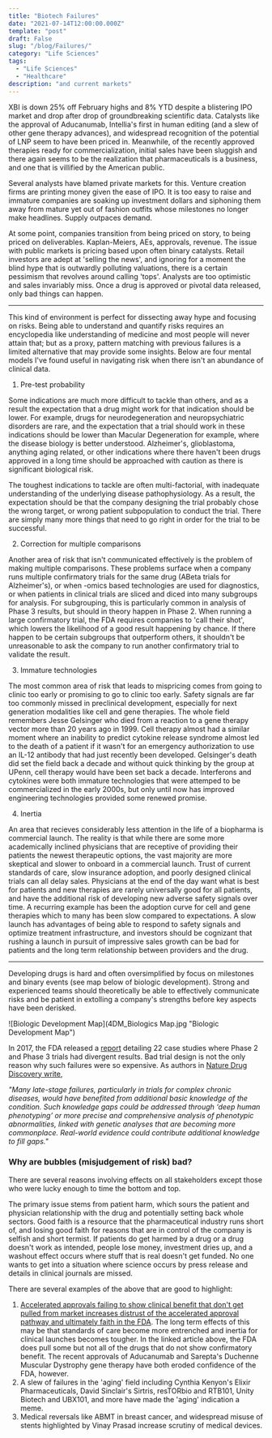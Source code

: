 ```yaml
---
title: "Biotech Failures"
date: "2021-07-14T12:00:00.000Z"
template: "post"
draft: False
slug: "/blog/Failures/"
category: "Life Sciences"
tags:
  - "Life Sciences"
  - "Healthcare"
description: "and current markets"
---
```


XBI is down 25% off February highs and 8% YTD despite a blistering IPO market and drop after drop of groundbreaking scientific data. Catalysts like the approval of Aducanumab, Intellia's first in human editing (and a slew of other gene therapy advances), and widespread recognition of the potential of LNP seem to have been priced in. Meanwhile, of the recently approved therapies ready for commercialization, initial sales have been sluggish and there again seems to be the realization that pharmaceuticals is a business, and one that is villified by the American public.

Several analysts have blamed private markets for this. Venture creation firms are printing money given the ease of IPO. It is too easy to raise and immature companies are soaking up investment dollars and siphoning them away from mature yet out of fashion outfits whose milestones no longer make headlines. Supply outpaces demand.

At some point, companies transition from being priced on story, to being priced on deliverables. Kaplan-Meiers, AEs, approvals, revenue. The issue with public markets is pricing based upon often binary catalysts. Retail investors are adept at 'selling the news', and ignoring for a moment the blind hype that is outwardly polluting valuations, there is a certain pessimism that revolves around calling 'tops'. Analysts are too optimistic and sales invariably miss. Once a drug is approved or pivotal data released, only bad things can happen.

***

This kind of environment is perfect for dissecting away hype and focusing on risks. Being able to understand and quantify risks requires an encyclopedia like understanding of medicine and most people will never attain that; but as a proxy, pattern matching with previous failures is a limited alternative that may provide some insights. Below are four mental models I've found useful in navigating risk when there isn't an abundance of clinical data.

1. Pre-test probability

Some indications are much more difficult to tackle than others, and as a result the expectation that a drug might work for that indication should be lower. For example, drugs for neurodegeneration and neuropsychiatric disorders are rare, and the expectation that a trial should work in these indications should be lower than Macular Degeneration for example, where the disease biology is better understood. Alzheimer's, glioblastoma, anything aging related, or other indications where there haven't been drugs approved in a long time should be approached with caution as there is significant biological risk.

The toughest indications to tackle are often multi-factorial, with inadequate understanding of the underlying disease pathophysiology. As a result, the expectation should be that the company designing the trial probably chose the wrong target, or wrong patient subpopulation to conduct the trial. There are simply many more things that need to go right in order for the trial to be successful.

2. Correction for multiple comparisons

Another area of risk that isn't communicated effectively is the problem of making multiple comparisons. These problems surface when a company runs multiple confirmatory trials for the same drug (ABeta trials for Alzheimer's), or when -omics based technologies are used for diagnostics, or when patients in clinical trials are sliced and diced into many subgroups for analysis. For subgrouping, this is particularly common in analysis of Phase 3 results, but should in theory happen in Phase 2. When running a large confirmatory trial, the FDA requires companies to 'call their shot', which lowers the likelihood of a good result happening by chance. If there happen to be certain subgroups that outperform others, it shouldn't be unreasonable to ask the company to run another confirmatory trial to validate the result.

3. Immature technologies

The most common area of risk that leads to mispricing comes from going to clinic too early or promising to go to clinic too early. Safety signals are far too commonly missed in preclinical development, especially for next generation modalities like cell and gene therapies. The whole field remembers Jesse Gelsinger who died from a reaction to a gene therapy vector more than 20 years ago in 1999. Cell therapy almost had a similar moment where an inability to predict cytokine release syndrome almost led to the death of a patient if it wasn't for an emergency authorization to use an IL-12 antibody that had just recently been developed. Gelsinger's death did set the field back a decade and without quick thinking by the group at UPenn, cell therapy would have been set back a decade. Interferons and cytokines were both immature technologies that were attemped to be commercialized in the early 2000s, but only until now has improved engineering technologies provided some renewed promise.

4. Inertia

An area that recieves considerably less attention in the life of a biopharma is commercial launch. The reality is that while there are some more academically inclined physicians that are receptive of providing their patients the newest therapeutic options, the vast majority are more skeptical and slower to onboard in a commercial launch. Trust of current standards of care, slow insurance adoption, and poorly designed clinical trials can all delay sales. Physicians at the end of the day want what is best for patients and new therapies are rarely universally good for all patients, and have the additional risk of developing new adverse safety signals over time. A recurring example has been the adoption curve for cell and gene therapies which to many has been slow compared to expectations. A slow launch has advantages of being able to respond to safety signals and optimize treatment infrastructure, and investors should be cognizant that rushing a launch in pursuit of impressive sales growth can be bad for patients and the long term relationship between providers and the drug.

***

Developing drugs is hard and often oversimplified by focus on milestones and binary events (see map below of biologic development). Strong and experienced teams should theoretically be able to effectively communicate risks and be patient in extolling a company's strengths before key aspects have been derisked.

![Biologic Development Map](4DM_Biologics Map.jpg "Biologic Development Map")

In 2017, the FDA released a [report](https://www.fda.gov/media/102332/download) detailing 22 case studies where Phase 2 and Phase 3 trials had divergent results. Bad trial design is not the only reason why such failures were so expensive. As authors in [Nature Drug Discovery write](https://www.nature.com/articles/d41573-020-00167-0),

_"Many late-stage failures, particularly in trials for complex chronic diseases, would have benefited from additional basic knowledge of the condition. Such knowledge gaps could be addressed through ‘deep human phenotyping’ or more precise and comprehensive analysis of phenotypic abnormalities, linked with genetic analyses that are becoming more commonplace. Real-world evidence could contribute additional knowledge to fill gaps."_

### Why are bubbles (misjudgement of risk) bad?

There are several reasons involving effects on all stakeholders except those who were lucky enough to time the bottom and top.

The primary issue stems from patient harm, which sours the patient and physician relationship with the drug and potentially setting back whole sectors. Good faith is a resource that the pharmaceutical industry runs short of, and losing good faith for reasons that are in control of the company is selfish and short termist. If patients do get harmed by a drug or a drug doesn't work as intended, people lose money, investment dries up, and a washout effect occurs where stuff that is real doesn't get funded. No one wants to get into a situation where science occurs by press release and details in clinical journals are missed.

There are several examples of the above that are good to highlight:

1. [Accelerated approvals failing to show clinical benefit that don't get pulled from market increases distrust of the accelerated approval pathway and ultimately faith in the FDA](https://www.targetedonc.com/view/fda-takes-a-stand-on-accelerated-immunotherapy-approvals-without-confirmatory-benefit). The long term effects of this may be that standards of care become more entrenched and inertia for clinical launches becomes tougher. In the linked article above, the FDA does pull some but not all of the drugs that do not show confirmatory benefit. The recent approvals of Aducanumab and Sarepta's Duchenne Muscular Dystrophy gene therapy have both eroded confidence of the FDA, however.
2. A slew of failures in the 'aging' field including Cynthia Kenyon's Elixir Pharmaceuticals, David Sinclair's Sirtris, resTORbio and RTB101, Unity Biotech and UBX101, and more have made the 'aging' indication a meme.
3. Medical reversals like ABMT in breast cancer, and widespread misuse of stents highlighted by Vinay Prasad increase scrutiny of medical devices.
